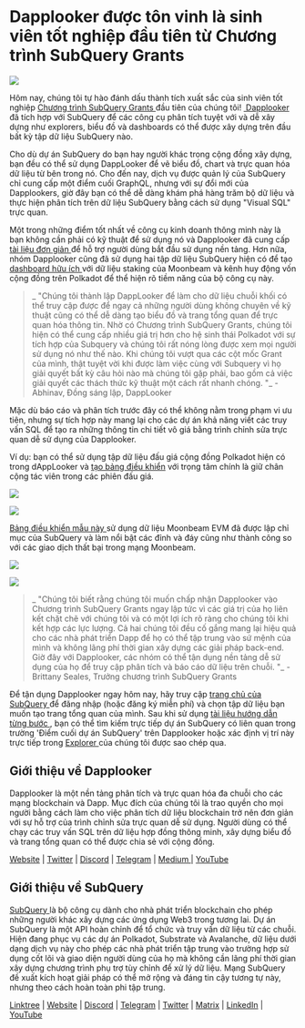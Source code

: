 # Dapplooker được tôn vinh là sinh viên tốt nghiệp đầu tiên từ Chương trình SubQuery Grants

![](https://miro.medium.com/max/700/0*m7loo6ZhFd_UrPtG)

Hôm nay, chúng tôi tự hào đánh dấu thành tích xuất sắc của sinh viên tốt nghiệp [ Chương trình SubQuery Grants ](https://subquery.network/grants) đầu tiên của chúng tôi! [ Dapplooker ](https://dapplooker.com/) đã tích hợp với SubQuery để các công cụ phân tích tuyệt với và dễ xây dựng như explorers, biểu đồ và dashboards có thể được xây dựng trên đầu bất kỳ tập dữ liệu SubQuery nào.

Cho dù dự án SubQuery do bạn hay người khác trong cộng đồng xây dựng, bạn đều có thể sử dụng DappLooker để vẽ biểu đồ, chart và trực quan hóa dữ liệu từ bên trong nó. Cho đến nay, dịch vụ được quản lý của SubQuery chỉ cung cấp một điểm cuối GraphQL, nhưng với sự đổi mới của Dapplookers, giờ đây bạn có thể dễ dàng khám phá hàng trăm bộ dữ liệu và thực hiện phân tích trên dữ liệu SubQuery bằng cách sử dụng "Visual SQL" trực quan.

Một trong những điểm tốt nhất về công cụ kinh doanh thông minh này là bạn không cần phải có kỹ thuật để sử dụng nó và Dapplooker đã cung cấp [ tài liệu đơn giản ](https://dapplooker.notion.site/SubQuery-55e159ee37ff453b9a278be0efbe319e) để hỗ trợ người dùng bắt đầu sử dụng nền tảng. Hơn nữa, nhóm Dapplooker cũng đã sử dụng hai tập dữ liệu SubQuery hiện có để tạo [ dashboard hữu ích ](https://dapplooker.com/category/subquery?type=dashboard) với dữ liệu staking của Moonbeam và kênh huy động vốn cộng đồng trên Polkadot để thể hiện rõ tiềm năng của bộ công cụ này.

> _ "Chúng tôi thành lập DappLooker để làm cho dữ liệu chuỗi khối có thể truy cập được để ngay cả những người dùng không chuyên về kỹ thuật cũng có thể dễ dàng tạo biểu đồ và trang tổng quan để trực quan hóa thông tin. Nhờ có Chương trình SubQuery Grants, chúng tôi hiện có thể cung cấp nhiều giá trị hơn cho hệ sinh thái Polkadot với sự tích hợp của Subquery và chúng tôi rất nóng lòng được xem mọi người sử dụng nó như thế nào. Khi chúng tôi vượt qua các cột mốc Grant của mình, thật tuyệt vời khi được làm việc cùng với Subquery vì họ giải quyết bất kỳ câu hỏi nào mà chúng tôi gặp phải, bao gồm cả việc giải quyết các thách thức kỹ thuật một cách rất nhanh chóng. "_ - Abhinav, Đồng sáng lập, DappLooker

Mặc dù báo cáo và phân tích trước đây có thể không nằm trong phạm vi ưu tiên, nhưng sự tích hợp này mang lại cho các dự án khả năng viết các truy vấn SQL để tạo ra những thông tin chi tiết vô giá bằng trình chỉnh sửa trực quan dễ sử dụng của Dapplooker.

Ví dụ: bạn có thể sử dụng tập dữ liệu đấu giá cộng đồng Polkadot hiện có trong dAppLooker và [ tạo bảng điều khiển](https://dapplooker.com/dapp/polkadot-auctions-and-crowdloans-120113?network=subquery&category=subquery&type=dashboard&udid=0) với trọng tâm chính là giữ chân cộng tác viên trong các phiên đấu giá.

![](https://miro.medium.com/max/700/0*IWuAPhPOqiGOFkc-)

![](https://miro.medium.com/max/700/0*Ajx_bTmMcRBuTB_z)

[ Bảng điều khiển mẫu này ](https://dapplooker.com/dapp/subquery-moonbeam-120116?network=subquery&category=subquery&type=dashboard&udid=0) sử dụng dữ liệu Moonbeam EVM đã được lập chỉ mục của SubQuery và làm nổi bật các đỉnh và đáy cũng như thành công so với các giao dịch thất bại trong mạng Moonbeam.

![](https://miro.medium.com/max/700/0*CPmeF30Kwwj0DbC6)

![](https://miro.medium.com/max/700/0*ofrjdSerY8_8DV-Q)

> _ "Chúng tôi biết rằng chúng tôi muốn chấp nhận Dapplooker vào Chương trình SubQuery Grants ngay lập tức vì các giá trị của họ liên kết chặt chẽ với chúng tôi và có một lợi ích rõ ràng cho chúng tôi khi kết hợp các lực lượng. Cả hai chúng tôi đều cố gắng mang lại hiệu quả cho các nhà phát triển Dapp để họ có thể tập trung vào sứ mệnh của mình và không lãng phí thời gian xây dựng các giải pháp back-end. Giờ đây với Dapplooker, các nhóm có thể tận dụng nền tảng dễ sử dụng của họ để truy cập phân tích và báo cáo dữ liệu trên chuỗi. "_ - Brittany Seales, Trưởng chương trình SubQuery Grants

Để tận dụng Dapplooker ngay hôm nay, hãy truy cập [ trang chủ của SubQuery ](https://dapplooker.com/integration/subquery) để đăng nhập (hoặc đăng ký miễn phí) và chọn tập dữ liệu bạn muốn tạo trang tổng quan của mình. Sau khi sử dụng [ tài liệu hướng dẫn từng bước ](https://dapplooker.notion.site/SubQuery-55e159ee37ff453b9a278be0efbe319e), bạn có thể tìm kiếm trực tiếp dự án SubQuery có liên quan trong trường 'Điểm cuối dự án SubQuery' trên Dapplooker hoặc xác định vị trí này trực tiếp trong [ Explorer ](https://explorer.subquery.network/) của chúng tôi được sao chép qua.

## Giới thiệu về Dapplooker

Dapplooker là một nền tảng phân tích và trực quan hóa đa chuỗi cho các mạng blockchain và Dapp. Mục đích của chúng tôi là trao quyền cho mọi người bằng cách làm cho việc phân tích dữ liệu blockchain trở nên đơn giản với sự hỗ trợ của trình chỉnh sửa trực quan dễ sử dụng. Người dùng có thể chạy các truy vấn SQL trên dữ liệu hợp đồng thông minh, xây dựng biểu đồ và trang tổng quan có thể được chia sẻ với cộng đồng.

[Website](https://dapplooker.com/) | [Twitter](https://twitter.com/dapplooker) | [Discord](https://dapplooker.com/community) | [Telegram](https://t.me/dapplooker) | [Medium ](https://dapplooker.medium.com/)| [YouTube](https://www.youtube.com/channel/UC1KJmtb3UhnWSN_sDv71_fg)

## Giới thiệu về SubQuery

[ SubQuery ](https://subquery.network/) là bộ công cụ dành cho nhà phát triển blockchain cho phép những người khác xây dựng các ứng dụng Web3 trong tương lai. Dự án SubQuery là một API hoàn chỉnh để tổ chức và truy vấn dữ liệu từ các chuỗi. Hiện đang phục vụ các dự án Polkadot, Substrate và Avalanche, dữ liệu dưới dạng dịch vụ này cho phép các nhà phát triển tập trung vào trường hợp sử dụng cốt lõi và giao diện người dùng của họ mà không cần lãng phí thời gian xây dựng chương trình phụ trợ tùy chỉnh để xử lý dữ liệu. Mạng SubQuery đề xuất kích hoạt giải pháp có thể mở rộng và đáng tin cậy tương tự này, nhưng theo cách hoàn toàn phi tập trung.

[Linktree](https://linktr.ee/subquerynetwork) | [Website](https://subquery.network/) | [Discord](https://discord.com/invite/78zg8aBSMG) | [Telegram](https://t.me/subquerynetwork) | [Twitter](https://twitter.com/subquerynetwork) | [Matrix](https://matrix.to/#/#subquery:matrix.org) | [LinkedIn](https://www.linkedin.com/company/subquery) | [YouTube](https://www.youtube.com/channel/UCi1a6NUUjegcLHDFLr7CqLw)
